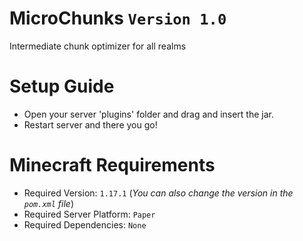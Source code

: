 # MicroChunks `Version 1.0`
Intermediate chunk optimizer for all realms

# Setup Guide
- Open your server 'plugins' folder and drag and insert the jar.
- Restart server and there you go!

# Minecraft Requirements
- Required Version: `1.17.1` (*You can also change the version in the `pom.xml` file*)
- Required Server Platform: `Paper`
- Required Dependencies: `None`

